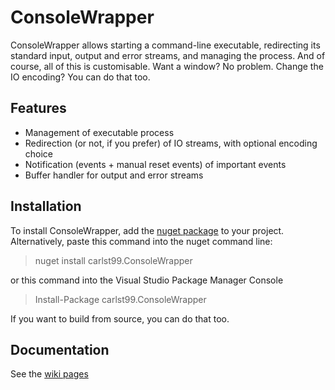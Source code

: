 # ConsoleWrapper
ConsoleWrapper allows starting a command-line executable, redirecting its standard input, output and error streams, and managing the process. And of course, all of this is customisable. Want a window? No problem. Change the IO encoding? You can do that too.

## Features
* Management of executable process
* Redirection (or not, if you prefer) of IO streams, with optional encoding choice
* Notification (events + manual reset events) of important events
* Buffer handler for output and error streams

## Installation
To install ConsoleWrapper, add the [nuget package](https://www.nuget.org/packages/carlst99.ConsoleWrapper/) to your project. Alternatively, paste this command into the nuget command line:

> nuget install carlst99.ConsoleWrapper

or this command into the Visual Studio Package Manager Console

> Install-Package carlst99.ConsoleWrapper

If you want to build from source, you can do that too.

## Documentation
See the [wiki pages](https://github.com/carlst99/ConsoleWrapper/wiki)

